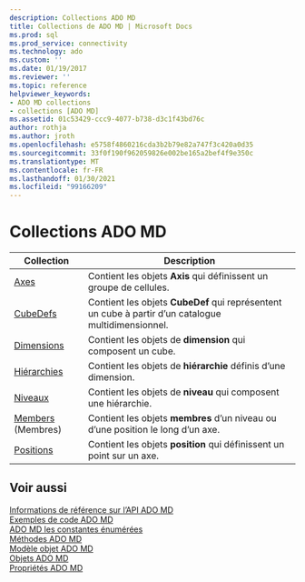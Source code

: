 ```yaml
---
description: Collections ADO MD
title: Collections de ADO MD | Microsoft Docs
ms.prod: sql
ms.prod_service: connectivity
ms.technology: ado
ms.custom: ''
ms.date: 01/19/2017
ms.reviewer: ''
ms.topic: reference
helpviewer_keywords:
- ADO MD collections
- collections [ADO MD]
ms.assetid: 01c53429-ccc9-4077-b738-d3c1f43bd76c
author: rothja
ms.author: jroth
ms.openlocfilehash: e5758f4860216cda3b2b79e82a747f3c420a0d35
ms.sourcegitcommit: 33f0f190f962059826e002be165a2bef4f9e350c
ms.translationtype: MT
ms.contentlocale: fr-FR
ms.lasthandoff: 01/30/2021
ms.locfileid: "99166209"
---
```

# <a name="ado-md-collections"></a>Collections ADO MD

|Collection|Description|  
|-|-|  
|[Axes](./axes-collection-ado-md.md)|Contient les objets **Axis** qui définissent un groupe de cellules.|  
|[CubeDefs](./cubedef-object-ado-md.md)|Contient les objets **CubeDef** qui représentent un cube à partir d’un catalogue multidimensionnel.|  
|[Dimensions](./dimension-object-ado-md.md)|Contient les objets de **dimension** qui composent un cube.|  
|[Hiérarchies](./hierarchy-object-ado-md.md)|Contient les objets de **hiérarchie** définis d’une dimension.|  
|[Niveaux](./level-object-ado-md.md)|Contient les objets de **niveau** qui composent une hiérarchie.|  
|[Members](./members-collection-ado-md.md) (Membres)|Contient les objets **membres** d’un niveau ou d’une position le long d’un axe.|  
|[Positions](./positions-collection-ado-md.md)|Contient les objets **position** qui définissent un point sur un axe.|  
  
## <a name="see-also"></a>Voir aussi  
 [Informations de référence sur l’API ADO MD](./ado-md-object-model.md)   
 [Exemples de code ADO MD](./ado-md-code-examples.md)   
 [ADO MD les constantes énumérées](./ado-md-enumerated-constants.md)   
 [Méthodes ADO MD](./ado-md-methods.md)   
 [Modèle objet ADO MD](./ado-md-object-model.md)   
 [Objets ADO MD](./ado-md-objects.md)   
 [Propriétés ADO MD](./ado-md-properties.md)

